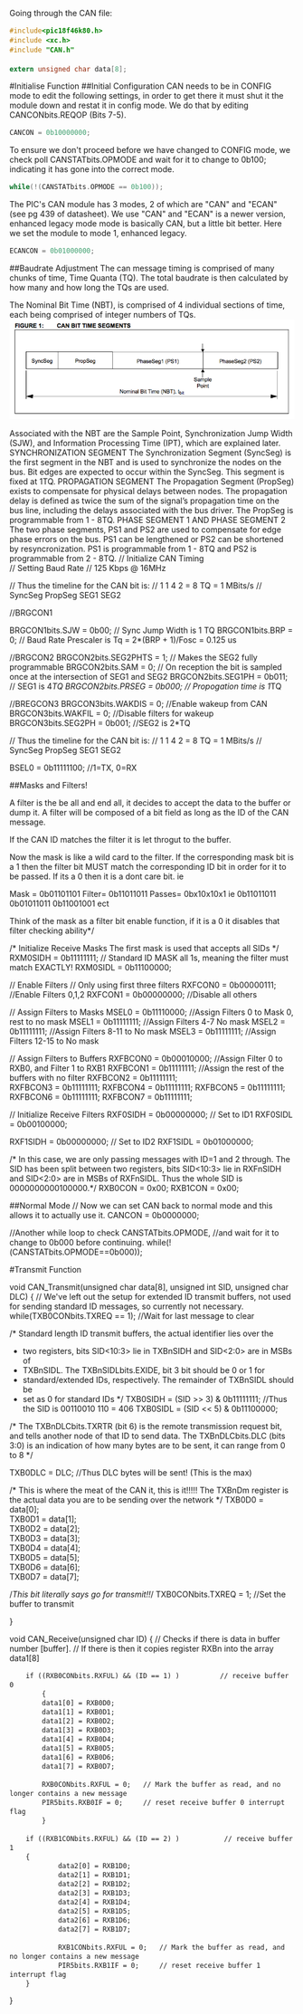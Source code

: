 Going through the CAN file:

```c
#include<pic18f46k80.h>
#include <xc.h>
#include "CAN.h"

extern unsigned char data[8];
```

#Initialise Function
##Initial Configuration
CAN needs to be in CONFIG mode to edit the following settings, in order to get there it must shut it the module down and restat it in config mode. We do that by editing CANCONbits.REQOP (Bits 7-5).

```c
CANCON = 0b10000000;
```

To ensure we don't proceed before we have changed to CONFIG mode, we check poll CANSTATbits.OPMODE and wait for it to change to 0b100; indicating it has gone into the correct mode.

```c
while(!(CANSTATbits.OPMODE == 0b100));
```

The PIC's CAN module has 3 modes, 2 of which are "CAN" and "ECAN" (see pg 439 of datasheet). We use "CAN" and "ECAN" is a newer version, enhanced legacy mode mode is basically CAN, but a little bit better. Here we set the module to mode 1, enhanced legacy.

```c
ECANCON = 0b01000000;
```
##Baudrate Adjustment
The can message timing is comprised of many chunks of time, Time Quanta (TQ). The total baudrate is then calculated by how many and how long the TQs are used.

The Nominal Bit Time (NBT), is comprised of 4 individual sections of time, each being comprised of integer numbers of TQs.
![alt text](https://github.com/TomPaynter/PIC18F46K80_Drivers/blob/master/CAN/TimeSegments.png "Timing Makeup")

Associated with the NBT are the Sample Point, Synchronization
Jump Width (SJW), and Information Processing
Time (IPT), which are explained later.
SYNCHRONIZATION SEGMENT
The Synchronization Segment (SyncSeg) is the first
segment in the NBT and is used to synchronize the
nodes on the bus. Bit edges are expected to occur
within the SyncSeg. This segment is fixed at 1TQ.
PROPAGATION SEGMENT
The Propagation Segment (PropSeg) exists to compensate
for physical delays between nodes. The propagation
delay is defined as twice the sum of the signal’s
propagation time on the bus line, including the delays
associated with the bus driver. The PropSeg is programmable
from 1 - 8TQ.
PHASE SEGMENT 1 AND PHASE SEGMENT 2
The two phase segments, PS1 and PS2 are used to
compensate for edge phase errors on the bus. PS1 can
be lengthened or PS2 can be shortened by resyncronization.
PS1 is programmable from 1 - 8TQ and PS2 is
programmable from 2 - 8TQ.
// Initialize CAN Timing  
//  Setting Baud Rate
//  125 Kbps @ 16MHz 


// Thus the timeline for the CAN bit is:
//  1           1   4       2   = 8 TQ = 1 MBits/s
// SyncSeg  PropSeg SEG1    SEG2


//BRGCON1

BRGCON1bits.SJW = 0b00; // Sync Jump Width is 1 TQ
BRGCON1bits.BRP = 0; // Baud Rate Prescaler is Tq = 2*(BRP + 1)/Fosc = 0.125 us


//BRGCON2
BRGCON2bits.SEG2PHTS = 1; // Makes the SEG2 fully programmable
BRGCON2bits.SAM = 0; // On reception the bit is sampled once at the intersection of SEG1 and SEG2
BRGCON2bits.SEG1PH = 0b011; // SEG1 is 4*TQ
BRGCON2bits.PRSEG = 0b000; // Propogation time is 1*TQ

//BREGCON3
BRGCON3bits.WAKDIS = 0; //Enable wakeup from CAN
BRGCON3bits.WAKFIL = 0; //Disable filters for wakeup
BRGCON3bits.SEG2PH = 0b001; //SEG2 is 2*TQ

// Thus the timeline for the CAN bit is:
//  1           1   4       2   = 8 TQ = 1 MBits/s
// SyncSeg  PropSeg SEG1    SEG2

BSEL0 = 0b11111100;                   //1=TX, 0=RX

##Masks and Filters!
	
A filter is the be all and end all, it decides to accept the data to the buffer or 
dump it. A filter will be composed of a bit field as long as the ID of the CAN message.

If the CAN ID matches the filter it is let throgut to the buffer. 

Now the mask is like a wild	card to the filter. If the corresponding mask bit is a 
1 then the filter bit MUST match the corresponding ID bit in order for it
to be passed. If its a 0 then it is a dont care bit. ie

Mask = 	0b01101101
Filter=	0b11011011
Passes=	0bx10x10x1 
ie	0b11011011
	0b01011011
	0b11001001 ect

Think of the mask as a filter bit enable function,  if it is a 0 it disables that filter
checking ability*/

/* Initialize Receive Masks
The first mask is used that accepts all SIDs */
RXM0SIDH = 0b11111111; // Standard ID MASK all 1s, meaning the filter must match EXACTLY!
RXM0SIDL = 0b11100000;

// Enable Filters
// Only using first three filters
RXFCON0 = 0b00000111;          //Enable Filters 0,1,2
RXFCON1 = 0b00000000;          //Disable all others

// Assign Filters to Masks
MSEL0 = 0b11110000;                  //Assign Filters 0 to Mask 0, rest to no mask
MSEL1 = 0b11111111;                  //Assign Filters 4-7 No mask
MSEL2 = 0b11111111;                  //Assign Filters 8-11 to No mask
MSEL3 = 0b11111111;                  //Assign Filters 12-15 to No mask

// Assign Filters to Buffers
RXFBCON0 = 0b00010000;               //Assign Filter 0 to RXB0, and Filter 1 to RXB1
RXFBCON1 = 0b11111111;                     //Assign the rest of the buffers with no filter
RXFBCON2 = 0b11111111;                     
RXFBCON3 = 0b11111111;
RXFBCON4 = 0b11111111;
RXFBCON5 = 0b11111111;
RXFBCON6 = 0b11111111;
RXFBCON7 = 0b11111111;

// Initialize Receive Filters
RXF0SIDH = 0b00000000; // Set to ID1
RXF0SIDL = 0b00100000;

RXF1SIDH = 0b00000000; // Set to ID2
RXF1SIDL = 0b01000000;

/* In this case, we are only passing messages with ID=1 and 2 through.
The SID has been split between  two registers,
bits SID<10:3> lie in RXFnSIDH and SID<2:0> are in MSBs of RXFnSIDL.
Thus the whole SID  is 0000000000100000.*/
RXB0CON = 0x00;
RXB1CON = 0x00;

##Normal Mode
// Now we can set CAN back to normal mode and this allows it to actually use it.
CANCON = 0b0000000;

//Another while loop to check CANSTATbits.OPMODE,
//and wait for it to change to 0b000 before continuing.
while(!(CANSTATbits.OPMODE==0b000));

#Transmit Function

void CAN_Transmit(unsigned char data[8], unsigned int SID, unsigned char DLC)
{
   // We've left out the setup for extended ID transmit buffers, not used for sending standard ID messages, so currently not necessary.
    while(TXB0CONbits.TXREQ == 1); //Wait for last message to clear
    
/* Standard length ID transmit buffers, the actual identifier lies over the
* two registers, bits SID<10:3> lie in TXBnSIDH and SID<2:0> are in MSBs of
* TXBnSIDL. The TXBnSIDLbits.EXIDE, bit 3 bit should be 0 or 1 for 
* standard/extended IDs, respectively. The remainder of TXBnSIDL should be
* set as 0 for standard IDs */
TXB0SIDH = (SID >> 3) & 0b11111111;                           //Thus the SID is 00110010 110 = 406
TXB0SIDL = (SID << 5) & 0b11100000;
 
/*   The TXBnDLCbits.TXRTR (bit 6) is the remote transmission request bit, and
      tells another node of that ID to send data. 
      The TXBnDLCbits.DLC (bits 3:0) is an indication of how many bytes are to be sent, it can range from 0 to 8   */

TXB0DLC = DLC;                            //Thus DLC bytes will be sent! (This is the max)
 
/*  This is where the meat of the CAN it, this is it!!!!!
The TXBnDm register is the actual data you are to be sending over the
network  */
TXB0D0 = data[0];            
TXB0D1 = data[1];                  
TXB0D2 = data[2];                  
TXB0D3 = data[3];                 
TXB0D4 = data[4];                
TXB0D5 = data[5];       
TXB0D6 = data[6];       
TXB0D7 = data[7];       

/*This bit literally says go for transmit!!*/
TXB0CONbits.TXREQ = 1;                     //Set the buffer to transmit
 
}

void CAN_Receive(unsigned char ID)
{
    // Checks if there is data in buffer number [buffer].
    // If there is then it copies register RXBn into the array data1[8]
    
    
        if ((RXB0CONbits.RXFUL) && (ID == 1) )          // receive buffer 0
            {
            data1[0] = RXB0D0;
            data1[1] = RXB0D1;
            data1[2] = RXB0D2;
            data1[3] = RXB0D3;
            data1[4] = RXB0D4;
            data1[5] = RXB0D5;
            data1[6] = RXB0D6;
            data1[7] = RXB0D7;

            RXB0CONbits.RXFUL = 0;   // Mark the buffer as read, and no longer contains a new message
            PIR5bits.RXB0IF = 0;     // reset receive buffer 0 interrupt flag
            }

        if ((RXB1CONbits.RXFUL) && (ID == 2) )           // receive buffer 1
        {                   
                data2[0] = RXB1D0;
                data2[1] = RXB1D1;
                data2[2] = RXB1D2;
                data2[3] = RXB1D3;
                data2[4] = RXB1D4;
                data2[5] = RXB1D5;
                data2[6] = RXB1D6;
                data2[7] = RXB1D7;

                RXB1CONbits.RXFUL = 0;   // Mark the buffer as read, and no longer contains a new message
                PIR5bits.RXB1IF = 0;     // reset receive buffer 1 interrupt flag
        }

  
}

